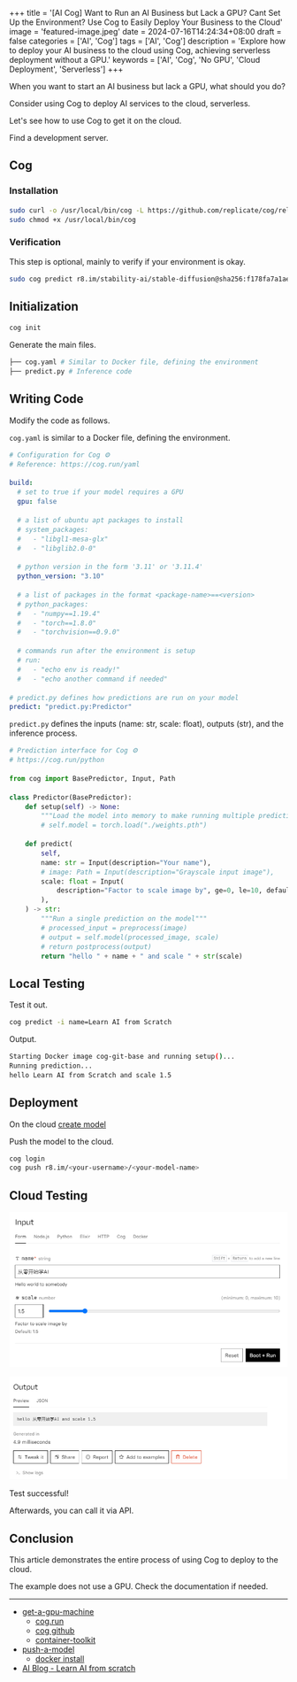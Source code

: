 +++
title = '[AI Cog] Want to Run an AI Business but Lack a GPU? Cant Set Up the Environment? Use Cog to Easily Deploy Your Business to the Cloud'
image = 'featured-image.jpeg'
date = 2024-07-16T14:24:34+08:00
draft = false
categories = ['AI', 'Cog']
tags = ['AI', 'Cog']
description = 'Explore how to deploy your AI business to the cloud using Cog, achieving serverless deployment without a GPU.'
keywords = ['AI', 'Cog', 'No GPU', 'Cloud Deployment', 'Serverless']
+++

When you want to start an AI business but lack a GPU, what should you do?

Consider using Cog to deploy AI services to the cloud, serverless.

Let's see how to use Cog to get it on the cloud.

Find a development server.

## Cog
### Installation

```bash
sudo curl -o /usr/local/bin/cog -L https://github.com/replicate/cog/releases/latest/download/cog_`uname -s`_`uname -m`
sudo chmod +x /usr/local/bin/cog
```

### Verification
This step is optional, mainly to verify if your environment is okay.

```bash
sudo cog predict r8.im/stability-ai/stable-diffusion@sha256:f178fa7a1ae43a9a9af01b833b9d2ecf97b1bcb0acfd2dc5dd04895e042863f1 -i prompt="a pot of gold"
```

## Initialization

```bash
cog init
```

Generate the main files.

```bash
├── cog.yaml # Similar to Docker file, defining the environment
├── predict.py # Inference code
```

## Writing Code

Modify the code as follows.

`cog.yaml` is similar to a Docker file, defining the environment.

```yaml
# Configuration for Cog ⚙️
# Reference: https://cog.run/yaml

build:
  # set to true if your model requires a GPU
  gpu: false

  # a list of ubuntu apt packages to install
  # system_packages:
  #   - "libgl1-mesa-glx"
  #   - "libglib2.0-0"

  # python version in the form '3.11' or '3.11.4'
  python_version: "3.10"

  # a list of packages in the format <package-name>==<version>
  # python_packages:
  #   - "numpy==1.19.4"
  #   - "torch==1.8.0"
  #   - "torchvision==0.9.0"

  # commands run after the environment is setup
  # run:
  #   - "echo env is ready!"
  #   - "echo another command if needed"

# predict.py defines how predictions are run on your model
predict: "predict.py:Predictor"
```

`predict.py` defines the inputs (name: str, scale: float), outputs (str), and the inference process.

```python
# Prediction interface for Cog ⚙️
# https://cog.run/python

from cog import BasePredictor, Input, Path

class Predictor(BasePredictor):
    def setup(self) -> None:
        """Load the model into memory to make running multiple predictions efficient"""
        # self.model = torch.load("./weights.pth")

    def predict(
        self,
        name: str = Input(description="Your name"),
        # image: Path = Input(description="Grayscale input image"),
        scale: float = Input(
            description="Factor to scale image by", ge=0, le=10, default=1.5
        ),
    ) -> str:
        """Run a single prediction on the model"""
        # processed_input = preprocess(image)
        # output = self.model(processed_image, scale)
        # return postprocess(output)
        return "hello " + name + " and scale " + str(scale)
```

## Local Testing

Test it out.

```bash
cog predict -i name=Learn AI from Scratch
```

Output.

```bash
Starting Docker image cog-git-base and running setup()...
Running prediction...
hello Learn AI from Scratch and scale 1.5
```

## Deployment

On the cloud [create model](https://replicate.com/create)

Push the model to the cloud.

```bash
cog login
cog push r8.im/<your-username>/<your-model-name>
```

## Cloud Testing

![cog-input](cog-input.png)

![cog-output](cog-output.png)

Test successful!

Afterwards, you can call it via API.

## Conclusion

This article demonstrates the entire process of using Cog to deploy to the cloud.

The example does not use a GPU. Check the documentation if needed.

---

- [get-a-gpu-machine](https://replicate.com/docs/guides/get-a-gpu-machine)
    - [cog.run](https://cog.run/)
    - [cog github](https://github.com/replicate/cog)
    - [container-toolkit](https://docs.nvidia.com/datacenter/cloud-native/container-toolkit/latest/install-guide.html)
- [push-a-model](https://replicate.com/docs/guides/push-a-model)
    - [docker install](https://docs.docker.com/engine/install/ubuntu/)
- [AI Blog - Learn AI from scratch](https://ai-blog.aihub2022.top/post/ai-cog-intro/)
<!-- - [WeChat Public Account - Learn AI from Scratch](...) -->
<!-- - [CSDN - Learn AI from Scratch](...) -->
<!-- - [Juejin - Learn AI from Scratch](...) -->
<!-- - [Zhihu - Learn AI from Scratch](...) -->
<!-- - [Alibaba Cloud - Learn AI from Scratch](...) -->
<!-- - [Tencent Cloud - Learn AI from Scratch](...) -->
